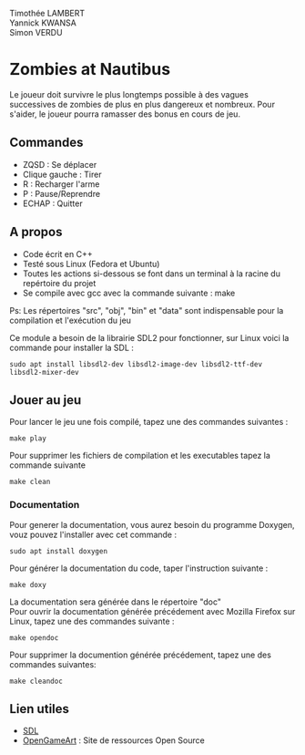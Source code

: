 Timothée LAMBERT  
Yannick KWANSA  
Simon VERDU  

# Zombies at Nautibus

Le joueur doit survivre le plus longtemps possible à des vagues successives de zombies de plus en plus dangereux et nombreux.
Pour s'aider, le joueur pourra ramasser des bonus en cours de jeu.

## Commandes

- ZQSD : Se déplacer  
- Clique gauche : Tirer  
- R : Recharger l'arme  
- P : Pause/Reprendre  
- ECHAP : Quitter
	
## A propos
	
- Code écrit en C++
- Testé sous Linux (Fedora et Ubuntu)
- Toutes les actions si-dessous se font dans un terminal à la racine du repértoire du projet
- Se compile avec gcc avec la commande suivante : 
	make

Ps: Les répertoires "src", "obj", "bin" et "data" sont indispensable pour la compilation et l'exécution du jeu  

Ce module a besoin de la librairie SDL2 pour fonctionner, sur Linux voici la commande pour installer la SDL :  
```
sudo apt install libsdl2-dev libsdl2-image-dev libsdl2-ttf-dev libsdl2-mixer-dev
```

## Jouer au jeu
	
Pour lancer le jeu une fois compilé, tapez une des commandes suivantes :
```
make play
```

Pour supprimer les fichiers de compilation et les executables tapez la commande suivante
```
make clean
```
### Documentation

Pour generer la documentation, vous aurez besoin du programme Doxygen, vouz pouvez l'installer avec cet commande :
```
sudo apt install doxygen
```

Pour générer la documentation du code, taper l'instruction suivante :
```
make doxy
```

La documentation sera générée dans le répertoire "doc"  
Pour ouvrir la documentation générée précédement avec Mozilla Firefox sur Linux, tapez une des commandes suivante :
```
make opendoc
```
	
Pour supprimer la documention générée précédement, tapez une des commandes suivantes:
```
make cleandoc
```

## Lien utiles

- [SDL](https://www.libsdl.org/)
- [OpenGameArt](https://opengameart.org/) : Site de ressources Open Source
